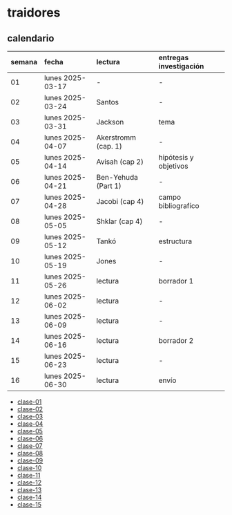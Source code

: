 # traidores

## calendario

| semana | fecha            | lectura | entregas investigación |
| :----- | :--------------- | :------------------ | :--------------------- |
| 01     | lunes 2025-03-17 | -                   | -                      |
| 02     | lunes 2025-03-24 | Santos              | -                      |
| 03     | lunes 2025-03-31 | Jackson             | tema                   |
| 04     | lunes 2025-04-07 | Akerstromm (cap. 1) | -                      |
| 05     | lunes 2025-04-14 | Avisah (cap 2)      | hipótesis y objetivos  |
| 06     | lunes 2025-04-21 | Ben-Yehuda (Part 1) | -                      |
| 07     | lunes 2025-04-28 | Jacobi (cap 4)      | campo bibliografíco    |
| 08     | lunes 2025-05-05 | Shklar (cap 4)      | -                      |
| 09     | lunes 2025-05-12 | Tankó               | estructura             |
| 10     | lunes 2025-05-19 | Jones               | -                      |
| 11     | lunes 2025-05-26 | lectura             | borrador 1             |
| 12     | lunes 2025-06-02 | lectura             | -                      |
| 13     | lunes 2025-06-09 | lectura             | -                      |
| 14     | lunes 2025-06-16 | lectura             | borrador 2             |
| 15     | lunes 2025-06-23 | lectura             | -                      |
| 16     | lunes 2025-06-30 | lectura             | envío                  |

- [clase-01](./clase-01/)
- [clase-02](./clase-02/)
- [clase-03](./clase-03/)
- [clase-04](./clase-04/)
- [clase-05](./clase-05/)
- [clase-06](./clase-06/)
- [clase-07](./clase-07/)
- [clase-08](./clase-08/)
- [clase-09](./clase-09/)
- [clase-10](./clase-10/)
- [clase-11](./clase-11/)
- [clase-12](./clase-12/)
- [clase-13](./clase-13/)
- [clase-14](./clase-14/)
- [clase-15](./clase-15/)

